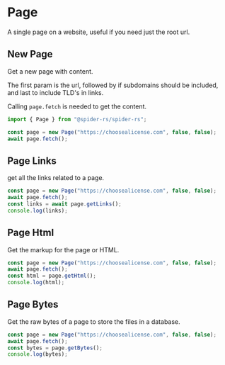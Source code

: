 # Page

A single page on a website, useful if you need just the root url.

## New Page

Get a new page with content.

The first param is the url, followed by if subdomains should be included, and last to include TLD's in links.

Calling `page.fetch` is needed to get the content.

```ts
import { Page } from "@spider-rs/spider-rs";

const page = new Page("https://choosealicense.com", false, false);
await page.fetch();
```

## Page Links

get all the links related to a page.

```ts
const page = new Page("https://choosealicense.com", false, false);
await page.fetch();
const links = await page.getLinks();
console.log(links);
```

## Page Html

Get the markup for the page or HTML.

```ts
const page = new Page("https://choosealicense.com", false, false);
await page.fetch();
const html = page.getHtml();
console.log(html);
```

## Page Bytes

Get the raw bytes of a page to store the files in a database.

```ts
const page = new Page("https://choosealicense.com", false, false);
await page.fetch();
const bytes = page.getBytes();
console.log(bytes);
```
